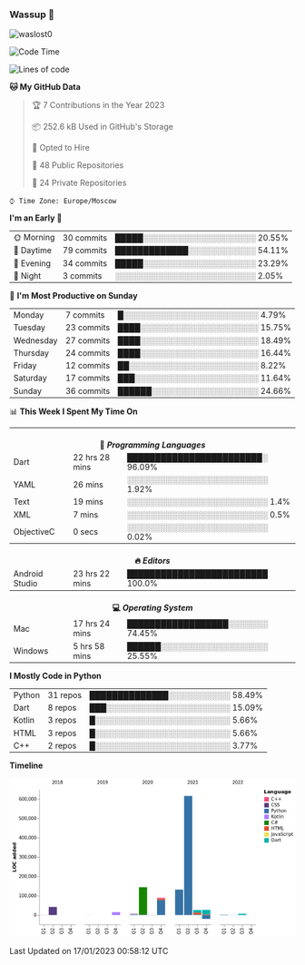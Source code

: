 ### Wassup 👋

<p align="left"> <img src="https://komarev.com/ghpvc/?username=waslost0" alt="waslost0" /></p>

<!--START_SECTION:waka-->
![Code Time](http://img.shields.io/badge/Code%20Time-2%2C017%20hrs%2028%20mins-blue)

![Lines of code](https://img.shields.io/badge/From%20Hello%20World%20I%27ve%20Written-1%20Million%20lines%20of%20code-blue)

**🐱 My GitHub Data** 

> 🏆 7 Contributions in the Year 2023
 > 
> 📦 252.6 kB Used in GitHub's Storage 
 > 
> 💼 Opted to Hire
 > 
> 📜 48 Public Repositories 
 > 
> 🔑 24 Private Repositories  
 > 
`⌚︎ Time Zone: Europe/Moscow`

**I'm an Early 🐤** 

<table>
 <tr><td>🌞 Morning</td><td>30 commits</td><td>█████░░░░░░░░░░░░░░░░░░░░ 20.55%</td></tr> 
 <tr><td>🌆 Daytime</td><td>79 commits</td><td>█████████████░░░░░░░░░░░░ 54.11%</td></tr> 
 <tr><td>🌃 Evening</td><td>34 commits</td><td>█████░░░░░░░░░░░░░░░░░░░░ 23.29%</td></tr> 
 <tr><td>🌙 Night</td><td>3 commits</td><td>░░░░░░░░░░░░░░░░░░░░░░░░░ 2.05%</td></tr>
</table>

📅 **I'm Most Productive on Sunday** 

<table>
 <tr><td>Monday</td><td>7 commits</td><td>█░░░░░░░░░░░░░░░░░░░░░░░░ 4.79%</td></tr> 
 <tr><td>Tuesday</td><td>23 commits</td><td>████░░░░░░░░░░░░░░░░░░░░░ 15.75%</td></tr> 
 <tr><td>Wednesday</td><td>27 commits</td><td>████░░░░░░░░░░░░░░░░░░░░░ 18.49%</td></tr> 
 <tr><td>Thursday</td><td>24 commits</td><td>████░░░░░░░░░░░░░░░░░░░░░ 16.44%</td></tr> 
 <tr><td>Friday</td><td>12 commits</td><td>██░░░░░░░░░░░░░░░░░░░░░░░ 8.22%</td></tr> 
 <tr><td>Saturday</td><td>17 commits</td><td>███░░░░░░░░░░░░░░░░░░░░░░ 11.64%</td></tr> 
 <tr><td>Sunday</td><td>36 commits</td><td>██████░░░░░░░░░░░░░░░░░░░ 24.66%</td></tr>
</table>

📊 **This Week I Spent My Time On** 

<table>
<tr><th colspan="3"><br>💬 <i>Programming Languages</i></th></tr> 
 <tr><td>Dart</td><td>22 hrs 28 mins</td><td>████████████████████████░ 96.09%</td></tr> 
 <tr><td>YAML</td><td>26 mins</td><td>░░░░░░░░░░░░░░░░░░░░░░░░░ 1.92%</td></tr> 
 <tr><td>Text</td><td>19 mins</td><td>░░░░░░░░░░░░░░░░░░░░░░░░░ 1.4%</td></tr> 
 <tr><td>XML</td><td>7 mins</td><td>░░░░░░░░░░░░░░░░░░░░░░░░░ 0.5%</td></tr> 
 <tr><td>ObjectiveC</td><td>0 secs</td><td>░░░░░░░░░░░░░░░░░░░░░░░░░ 0.02%</td></tr>

<tr><th colspan="3"><br>🔥 <i>Editors</i></th></tr> 
 <tr><td>Android Studio</td><td>23 hrs 22 mins</td><td>█████████████████████████ 100.0%</td></tr>

<tr><th colspan="3"><br>💻 <i>Operating System</i></th></tr> 
 <tr><td>Mac</td><td>17 hrs 24 mins</td><td>██████████████████░░░░░░░ 74.45%</td></tr> 
 <tr><td>Windows</td><td>5 hrs 58 mins</td><td>██████░░░░░░░░░░░░░░░░░░░ 25.55%</td></tr>
</table>

**I Mostly Code in Python** 

<table>
 <tr><td>Python</td><td>31 repos</td><td>██████████████░░░░░░░░░░░ 58.49%</td></tr> 
 <tr><td>Dart</td><td>8 repos</td><td>███░░░░░░░░░░░░░░░░░░░░░░ 15.09%</td></tr> 
 <tr><td>Kotlin</td><td>3 repos</td><td>█░░░░░░░░░░░░░░░░░░░░░░░░ 5.66%</td></tr> 
 <tr><td>HTML</td><td>3 repos</td><td>█░░░░░░░░░░░░░░░░░░░░░░░░ 5.66%</td></tr> 
 <tr><td>C++</td><td>2 repos</td><td>█░░░░░░░░░░░░░░░░░░░░░░░░ 3.77%</td></tr>
</table>


**Timeline**

![Chart not found](https://raw.githubusercontent.com/waslost0/waslost0/master/charts/bar_graph.png) 


 Last Updated on 17/01/2023 00:58:12 UTC
<!--END_SECTION:waka-->

